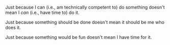 <!--
.. title: My Time Management Clues For Today
.. date: 2010-10-18 13:29:30
.. author: Amy Brown
-->

Just because I can (i.e., am technically competent to) do something 
doesn't mean I *can* (i.e., have time to) do it.

Just because something should be done doesn't mean it should be me who does it.

Just because something would be fun doesn't mean I have time for it.


